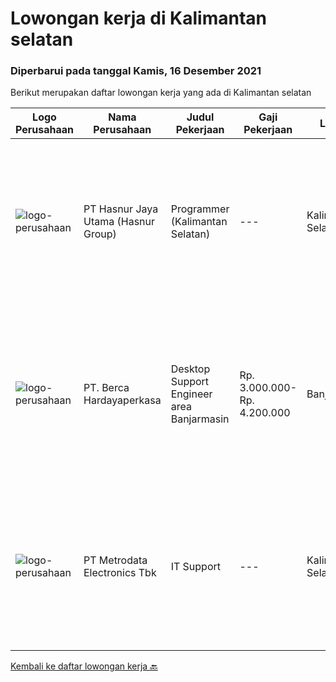 
  # Lowongan kerja di Kalimantan selatan

  ### Diperbarui pada tanggal Kamis, 16 Desember 2021

  Berikut merupakan daftar lowongan kerja yang ada di Kalimantan selatan

  |Logo Perusahaan | Nama Perusahaan | Judul Pekerjaan | Gaji Pekerjaan | Lokasi | Deskripsi | Tanggal diunggah | Pranala |
  | -------------- | --------------- | --------------- | --------- | --------- | -------------- | ------- | ----------- |
  |![logo-perusahaan](https://image-service-cdn.seek.com.au/ce6f66b5ddea48c0961eddc201a535616844de99/ee4dce1061f3f616224767ad58cb2fc751b8d2dc)|PT Hasnur Jaya Utama (Hasnur Group)|Programmer (Kalimantan Selatan)|---|Kalimantan Selatan|Job Descriptions: Develops code and creates customized applications to enhance product based on business needs Investigates and resolves matters of...|Kamis, 09 Desember 2021|https://www.jobstreet.co.id/id/job/programmer-kalimantan-selatan-3699693?token=0~da8f58f0-940c-4a55-a7ce-a0cc5b65c8c9&sectionRank=1&jobId=jobstreet-id-job-3699693|
|![logo-perusahaan](https://image-service-cdn.seek.com.au/0c900ac2b5b1a2cf9bee651ce5d069e68ff14c92/ee4dce1061f3f616224767ad58cb2fc751b8d2dc)|PT. Berca Hardayaperkasa|Desktop Support Engineer area Banjarmasin|Rp. 3.000.000-Rp. 4.200.000|Banjarmasin|Delivery the implementation and provide PC, Printer, and Networking. Analyze and diagnose technical issues and give fast problem resolution Technical...|Rabu, 08 Desember 2021|https://www.jobstreet.co.id/id/job/desktop-support-engineer-area-banjarmasin-3704178?token=0~da8f58f0-940c-4a55-a7ce-a0cc5b65c8c9&sectionRank=2&jobId=jobstreet-id-job-3704178|
|![logo-perusahaan](https://image-service-cdn.seek.com.au/0d75518309b56a3cff39daa569b0ba02cc7a22f2/ee4dce1061f3f616224767ad58cb2fc751b8d2dc)|PT Metrodata Electronics Tbk|IT Support|---|Kalimantan Selatan|Melaksanakan pekerjaan di kantor penempatan masing-masing selama jam 08.00 – 17.00 Waktu Indonesia Barat/Waktu Indonesia Tengah, sesuai lokasi...|Rabu, 15 Desember 2021|https://www.jobstreet.co.id/id/job/it-support-1029645245?token=0~da8f58f0-940c-4a55-a7ce-a0cc5b65c8c9&sectionRank=3&jobId=jobstreet-id-job-1029645245|


  [Kembali ke daftar lowongan kerja 🔙](../README.md#daftar-lowongan-kerja)
  